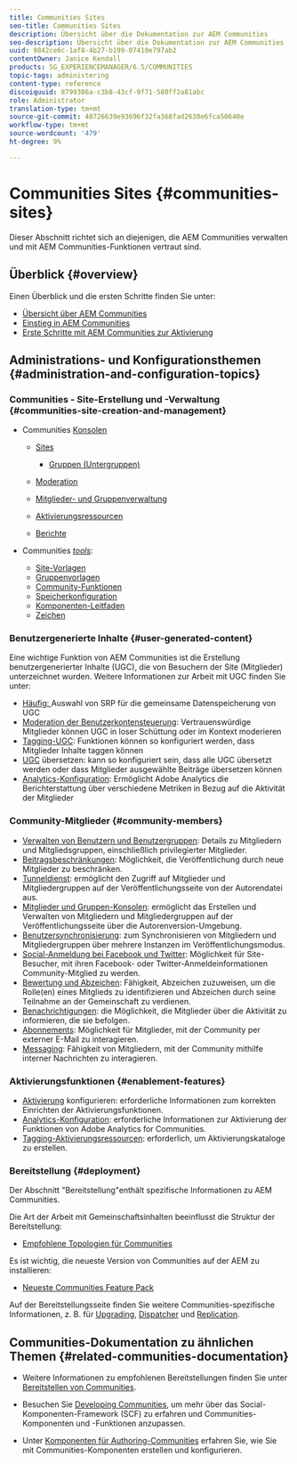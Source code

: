 ```yaml
---
title: Communities Sites
seo-title: Communities Sites
description: Übersicht über die Dokumentation zur AEM Communities
seo-description: Übersicht über die Dokumentation zur AEM Communities
uuid: 9842ce6c-1af8-4b27-b199-07410e797ab2
contentOwner: Janice Kendall
products: SG_EXPERIENCEMANAGER/6.5/COMMUNITIES
topic-tags: administering
content-type: reference
discoiquuid: 8799386a-c3b8-43cf-9f71-580ff2a81abc
role: Administrator
translation-type: tm+mt
source-git-commit: 48726639e93696f32fa368fad2630e6fca50640e
workflow-type: tm+mt
source-wordcount: '479'
ht-degree: 9%

---
```



# Communities Sites {#communities-sites}

Dieser Abschnitt richtet sich an diejenigen, die AEM Communities verwalten und mit AEM Communities-Funktionen vertraut sind.

## Überblick {#overview}

Einen Überblick und die ersten Schritte finden Sie unter:

* [Übersicht über AEM Communities](overview.md)
* [Einstieg in AEM Communities](getting-started.md)
* [Erste Schritte mit AEM Communities zur Aktivierung](getting-started-enablement.md)

## Administrations- und Konfigurationsthemen {#administration-and-configuration-topics}

### Communities - Site-Erstellung und -Verwaltung {#communities-site-creation-and-management}

* Communities [Konsolen](consoles.md)

   * [Sites](sites-console.md)

      * [Gruppen (Untergruppen)](groups.md)
   * [Moderation](moderation.md)
   * [Mitglieder- und Gruppenverwaltung](members.md)
   * [Aktivierungsressourcen](resources.md)
   * [Berichte](reports.md)


* Communities [*tools*](tools.md):

   * [Site-Vorlagen](sites.md)
   * [Gruppenvorlagen](tools-groups.md)
   * [Community-Funktionen](functions.md)
   * [Speicherkonfiguration](srp-config.md)
   * [Komponenten-Leitfaden](components-guide.md)
   * [Zeichen](badges.md)


### Benutzergenerierte Inhalte {#user-generated-content}

Eine wichtige Funktion von AEM Communities ist die Erstellung benutzergenerierter Inhalte (UGC), die von Besuchern der Site (Mitglieder) unterzeichnet wurden. Weitere Informationen zur Arbeit mit UGC finden Sie unter:

* [Häufig: ](working-with-srp.md) Auswahl von SRP für die gemeinsame Datenspeicherung von UGC
* [Moderation der Benutzerkontensteuerung](moderate-ugc.md): Vertrauenswürdige Mitglieder können UGC in loser Schüttung oder im Kontext moderieren
* [Tagging-UGC](tag-ugc.md): Funktionen können so konfiguriert werden, dass Mitglieder Inhalte taggen können
* [UGC](translate-ugc.md) übersetzen: kann so konfiguriert sein, dass alle UGC übersetzt werden oder dass Mitglieder ausgewählte Beiträge übersetzen können
* [Analytics-Konfiguration](analytics.md): Ermöglicht Adobe Analytics die Berichterstattung über verschiedene Metriken in Bezug auf die Aktivität der Mitglieder

### Community-Mitglieder {#community-members}

* [Verwalten von Benutzern und Benutzergruppen](users.md): Details zu Mitgliedern und Mitgliedsgruppen, einschließlich privilegierter Mitglieder.
* [Beitragsbeschränkungen](limits.md): Möglichkeit, die Veröffentlichung durch neue Mitglieder zu beschränken.
* [Tunneldienst](deploy-communities.md#tunnel-service-on-author): ermöglicht den Zugriff auf Mitglieder und Mitgliedergruppen auf der Veröffentlichungsseite von der Autorendatei aus.
* [Mitglieder und Gruppen-Konsolen](members.md): ermöglicht das Erstellen und Verwalten von Mitgliedern und Mitgliedergruppen auf der Veröffentlichungsseite über die Autorenversion-Umgebung.
* [Benutzersynchronisierung](sync.md): zum Synchronisieren von Mitgliedern und Mitgliedergruppen über mehrere Instanzen im Veröffentlichungsmodus.
* [Social-Anmeldung bei Facebook und Twitter](social-login.md): Möglichkeit für Site-Besucher, mit ihren Facebook- oder Twitter-Anmeldeinformationen Community-Mitglied zu werden.
* [Bewertung und Abzeichen](implementing-scoring.md): Fähigkeit, Abzeichen zuzuweisen, um die Rolle(en) eines Mitglieds zu identifizieren und Abzeichen durch seine Teilnahme an der Gemeinschaft zu verdienen.
* [Benachrichtigungen](notifications.md): die Möglichkeit, die Mitglieder über die Aktivität zu informieren, die sie befolgen.
* [Abonnements](subscriptions.md): Möglichkeit für Mitglieder, mit der Community per externer E-Mail zu interagieren.
* [Messaging](messaging.md): Fähigkeit von Mitgliedern, mit der Community mithilfe interner Nachrichten zu interagieren.

### Aktivierungsfunktionen {#enablement-features}

* [Aktivierung](enablement.md) konfigurieren: erforderliche Informationen zum korrekten Einrichten der Aktivierungsfunktionen.
* [Analytics-Konfiguration](analytics.md): erforderliche Informationen zur Aktivierung der Funktionen von Adobe Analytics for Communities.
* [Tagging-Aktivierungsressourcen](tag-resources.md): erforderlich, um Aktivierungskataloge zu erstellen.

### Bereitstellung {#deployment}

Der Abschnitt &quot;Bereitstellung&quot;enthält spezifische Informationen zu AEM Communities.

Die Art der Arbeit mit Gemeinschaftsinhalten beeinflusst die Struktur der Bereitstellung:

* [Empfohlene Topologien für Communities](topologies.md)

Es ist wichtig, die neueste Version von Communities auf der AEM zu installieren:

* [Neueste Communities Feature Pack](deploy-communities.md#latestfeaturepack)

Auf der Bereitstellungsseite finden Sie weitere Communities-spezifische Informationen, z. B. für [Upgrading](upgrade.md), [Dispatcher](dispatcher.md) und [Replication](deploy-communities.md#replication-agents-on-author).

## Communities-Dokumentation zu ähnlichen Themen {#related-communities-documentation}

* Weitere Informationen zu empfohlenen Bereitstellungen finden Sie unter [Bereitstellen von Communities](deploy-communities.md).

* Besuchen Sie [Developing Communities](communities.md), um mehr über das Social-Komponenten-Framework (SCF) zu erfahren und Communities-Komponenten und -Funktionen anzupassen.

* Unter [Komponenten für Authoring-Communities](author-communities.md) erfahren Sie, wie Sie mit Communities-Komponenten erstellen und konfigurieren.
